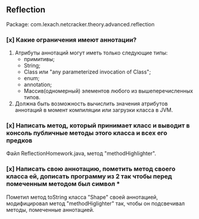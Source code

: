 <a name="Reflection"><h2>Reflection</h2></a>

Package: com.lexach.netcracker.theory.advanced.reflection

### [x] Какие ограничения имеют аннотации?

 1. Атрибуты аннотаций могут иметь только следующие типы:
    - примитивы;
    - String;
    - Class или "any parameterized invocation of Class";
    - enum;
    - annotation;
    - Массив(одномерный) элементов любого из вышеперечисленных типов.
2. Должна быть возможность вычислить значения атрибутов аннотаций в момент компиляции или загрузки класса в JVM.

### [x] Написать метод, который принимает класс и выводит в консоль публичные методы этого класса и всех его предков

Файл ReflectionHomework.java, метод "methodHighlighter".

### [x] Написать свою аннотацию, пометить метод своего класса ей, дописать программу из 2 так чтобы перед помеченным методом был символ *

Пометил метод toString класса "Shape" своей аннотацией, модифицировал метод "methodHiglighter" так, чтобы он подсвечивал методы, помеченные аннотацией. 